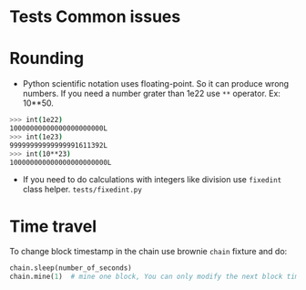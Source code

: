 # Tests Common issues

# Rounding

- Python scientific notation uses floating-point. So it can produce wrong numbers. If you need a number grater than 1e22 use `**` operator. Ex: 10\*\*50.

```bash
>>> int(1e22)
10000000000000000000000L
>>> int(1e23)
99999999999999991611392L
>>> int(10**23)
100000000000000000000000L
```

- If you need to do calculations with integers like division use `fixedint` class helper. `tests/fixedint.py`

# Time travel

To change block timestamp in the chain use brownie `chain` fixture and do:

```python
chain.sleep(number_of_seconds)
chain.mine(1)  # mine one block, You can only modify the next block timestamp.
```
